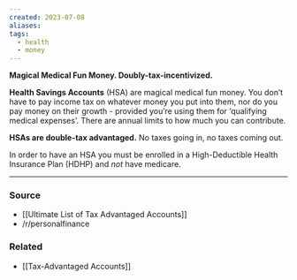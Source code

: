 ```yaml
---
created: 2023-07-08
aliases: 
tags:
  - health
  - money
---
```

**Magical Medical Fun Money. Doubly-tax-incentivized.**

**Health Savings Accounts** (HSA) are magical medical fun money. You don’t have to pay income tax on whatever money you put into them, nor do you pay money on their growth - provided you’re using them for ‘qualifying medical expenses’. There are annual limits to how much you can contribute.

**HSAs are double-tax advantaged.** No taxes going in, no taxes coming out.

In order to have an HSA you must be enrolled in a High-Deductible Health Insurance Plan (HDHP) and *not* have medicare.

****
### Source
- [[Ultimate List of Tax Advantaged Accounts]]
- /r/personalfinance

### Related
- [[Tax-Advantaged Accounts]]